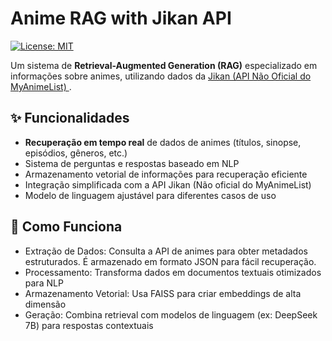 # Anime RAG with Jikan API

[![License: MIT](https://img.shields.io/badge/License-MIT-yellow.svg)](https://opensource.org/licenses/MIT)

Um sistema de **Retrieval-Augmented Generation (RAG)** especializado em informações sobre animes, utilizando dados da [Jikan (API Não Oficial do MyAnimeList) ](https://api.jikan.moe/v4/anime). 

## ✨ Funcionalidades

- **Recuperação em tempo real** de dados de animes (títulos, sinopse, episódios, gêneros, etc.)
- Sistema de perguntas e respostas baseado em NLP
- Armazenamento vetorial de informações para recuperação eficiente
- Integração simplificada com a API Jikan (Não oficial do MyAnimeList)
- Modelo de linguagem ajustável para diferentes casos de uso

## 🧠 Como Funciona

- Extração de Dados: Consulta a API de animes para obter metadados estruturados. É armazenado em formato JSON para fácil recuperação.
- Processamento: Transforma dados em documentos textuais otimizados para NLP
- Armazenamento Vetorial: Usa FAISS para criar embeddings de alta dimensão
- Geração: Combina retrieval com modelos de linguagem (ex: DeepSeek 7B) para respostas contextuais
